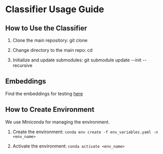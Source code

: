 # Classifier Usage Guide

## How to Use the Classifier

1. Clone the main repository:
   git clone <repository-url>

2. Change directory to the main repo:
   cd <main-repo>

3. Initialize and update submodules:
   git submodule update --init --recursive

## Embeddings

Find the embeddings for testing [here](https://drive.google.com/drive/folders/1_HnOundYXPTFj4Ao8Q2mhFAM8SI4O9MG?usp=sharing)

## How to Create Environment

We use Miniconda for managing the environment.

1. Create the environment:
   ```conda env create -f env_variables.yaml -n <env_name>```

2. Activate the environment:
   ```conda activate <env_name>```

